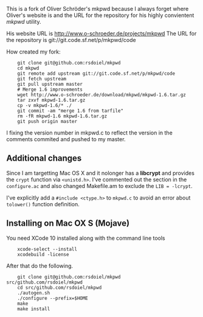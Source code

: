 
This is a fork of Oliver Schröder's mkpwd because I always forget where 
Oliver's website is and the URL for the repository for his highly 
convientent _mkpwd_ utility.

His website URL is http://www.o-schroeder.de/projects/mkpwd
The URL for the repository is git://git.code.sf.net/p/mkpwd/code

How created my fork:

```shell
    git clone git@github.com:rsdoiel/mkpwd
    cd mkpwd
    git remote add upstream git://git.code.sf.net/p/mkpwd/code
    git fetch upstream
    git pull upstream master
    # Merge 1.6 improvements
    wget http://www.o-schroeder.de/download/mkpwd/mkpwd-1.6.tar.gz
    tar zxvf mkpwd-1.6.tar.gz
    cp -v mkpwd-1.6/* ./
    git commit -am "merge 1.6 from tarfile"
    rm -fR mkpwd-1.6 mkpwd-1.6.tar.gz
    git push origin master
```

I fixing the version number in mkpwd.c to reflect the version in the
comments commited and pushed to my master.

## Additional changes

Since I am targetting Mac OS X and it nolonger has a **libcrypt**
and provides the `crypt` function via `<unistd.h>`.
I've commented out the section in the `configure.ac`  and 
also changed Makefile.am to exclude the `LIB = -lcrypt`.

I've explicitly add a `#include <ctype.h>` to 
`mkpwd.c` to avoid an error about `tolower()` function definition.

## Installing on Mac OX S (Mojave)

You need XCode 10 installed along with the command line tools

```shell
    xcode-select --install
    xcodebuild -license
```

After that do the following.


```shell
    git clone git@github.com:rsdoiel/mkpwd src/github.com/rsdoiel/mkpwd
    cd src/github.com/rsdoiel/mkpwd
    ./autogen.sh
    ./configure --prefix=$HOME
    make
    make install
```

